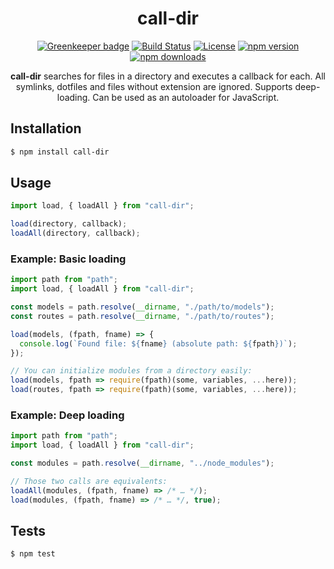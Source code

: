 <div align="center">
  <h1>call-dir</h1>

[![Greenkeeper badge](https://badges.greenkeeper.io/Bartozzz/call-dir.svg)](https://greenkeeper.io/)
[![Build Status](https://img.shields.io/travis/Bartozzz/call-dir.svg)](https://travis-ci.org/Bartozzz/call-dir/)
[![License](https://img.shields.io/github/license/Bartozzz/call-dir.svg)](LICENSE)
[![npm version](https://img.shields.io/npm/v/call-dir.svg)](https://www.npmjs.com/package/call-dir)
[![npm downloads](https://img.shields.io/npm/dt/call-dir.svg)](https://www.npmjs.com/package/call-dir)
<br>

**call-dir** searches for files in a directory and executes a callback for each. All symlinks, dotfiles and files without extension are ignored. Supports deep-loading. Can be used as an autoloader for JavaScript.

</div>

## Installation

```bash
$ npm install call-dir
```

## Usage

```javascript
import load, { loadAll } from "call-dir";

load(directory, callback);
loadAll(directory, callback);
```

### Example: Basic loading

```javascript
import path from "path";
import load, { loadAll } from "call-dir";

const models = path.resolve(__dirname, "./path/to/models");
const routes = path.resolve(__dirname, "./path/to/routes");

load(models, (fpath, fname) => {
  console.log(`Found file: ${fname} (absolute path: ${fpath})`);
});

// You can initialize modules from a directory easily:
load(models, fpath => require(fpath)(some, variables, ...here));
load(routes, fpath => require(fpath)(some, variables, ...here));
```

### Example: Deep loading

```javascript
import path from "path";
import load, { loadAll } from "call-dir";

const modules = path.resolve(__dirname, "../node_modules");

// Those two calls are equivalents:
loadAll(modules, (fpath, fname) => /* … */);
load(modules, (fpath, fname) => /* … */, true);
```

## Tests

```bash
$ npm test
```
